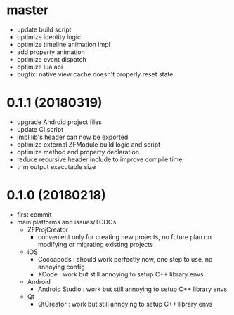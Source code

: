 # master

* update build script
* optimize identity logic
* optimize timeline animation impl
* add property animation
* optimize event dispatch
* optimize lua api
* bugfix: native view cache doesn't properly reset state

# 0.1.1 (20180319)

* upgrade Android project files
* update CI script
* impl lib's header can now be exported
* optimize external ZFModule build logic and script
* optimize method and property declaration
* reduce recursive header include to improve compile time
* trim output executable size

# 0.1.0 (20180218)

* first commit
* main platforms and issues/TODOs
    * ZFProjCreator
        * convenient only for creating new projects,
          no future plan on modifying or migrating existing projects
    * iOS
        * Cocoapods : should work perfectly now, one step to use, no annoying config
        * XCode : work but still annoying to setup C++ library envs
    * Android
        * Android Studio : work but still annoying to setup C++ library envs
    * Qt
        * QtCreator : work but still annoying to setup C++ library envs

